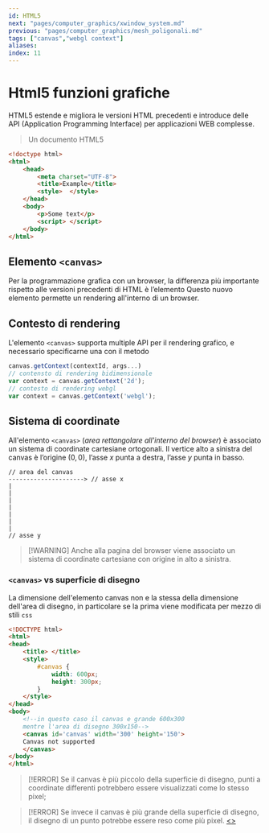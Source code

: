 ```yaml
---
id: HTML5
next: "pages/computer_graphics/xwindow_system.md"
previous: "pages/computer_graphics/mesh_poligonali.md"
tags: ["canvas","webgl context"]
aliases:
index: 11
---
```


# Html5 funzioni grafiche

HTML5 estende e migliora le versioni HTML precedenti e introduce delle API (Application Programming Interface) per applicazioni
WEB complesse.

>Un documento HTML5
```html
<!doctype html>
<html>
	<head>
		<meta charset="UTF-8">
		<title>Example</title>
		<style>  </style>
	</head>
	<body>
		<p>Some text</p>
		<script> </script>
	</body>
</html>
```

## Elemento `<canvas>`

Per la programmazione grafica con un browser, la differenza più importante rispetto alle versioni precedenti di HTML è l’elemento Questo nuovo elemento permette un rendering all'interno di un browser.

##  Contesto di rendering

L'elemento `<canvas>`  supporta multiple API per il rendering grafico, e necessario specificarne una con il metodo

```javascript
canvas.getContext(contextId, args...)
// contensto di rendering bidimensionale
var context = canvas.getContext('2d');
// contesto di rendering webgl
var context = canvas.getContext('webgl');
```

## Sistema di coordinate

All'elemento `<canvas>` (*area rettangolare all'interno del browser*) è associato un sistema di coordinate cartesiane ortogonali.
Il vertice alto a sinistra del canvas è l’origine $(0,0)$, l’asse $x$ punta a destra, l’asse $y$ punta in basso.

```text
// area del canvas
---------------------> // asse x
|
|
|
|
|
|
|
// asse y
```

>[!WARNING] Anche alla pagina del browser viene associato un sistema di coordinate cartesiane con origine in alto a sinistra.

### `<canvas>` vs superficie di disegno

La dimensione dell'elemento canvas non e la stessa della dimensione dell'area di disegno, in particolare se la prima viene modificata per mezzo di stili `css`

```html
<!DOCTYPE html>
<html>
<head>
	<title> </title>
	<style>
		#canvas {
			width: 600px;
			height: 300px;
		}
	</style>
</head>
<body>
	<!--in questo caso il canvas e grande 600x300
	mentre l'area di disegno 300x150-->
	<canvas id='canvas' width='300' height='150'>
	Canvas not supported
	</canvas>
</body>
</html>
```

>[!ERROR] Se il canvas è più piccolo della superficie di disegno, punti a coordinate differenti potrebbero essere visualizzati come lo stesso pixel;

>[!ERROR] Se invece il canvas è più grande della superficie di disegno, il disegno di un punto potrebbe essere reso come più pixel.
[<](pages/computer_graphics/mesh_poligonali.md)[>](pages/computer_graphics/xwindow_system.md)
